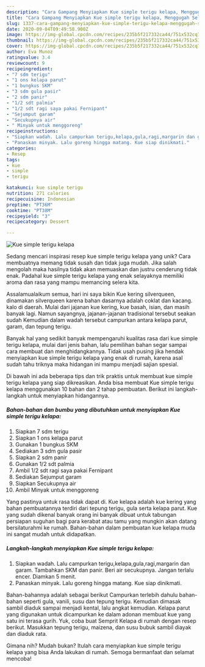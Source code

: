 ```yaml
---
description: "Cara Gampang Menyiapkan Kue simple terigu kelapa, Menggugah Selera"
title: "Cara Gampang Menyiapkan Kue simple terigu kelapa, Menggugah Selera"
slug: 1337-cara-gampang-menyiapkan-kue-simple-terigu-kelapa-menggugah-selera
date: 2020-09-04T09:49:58.900Z
image: https://img-global.cpcdn.com/recipes/235b5f217332ca44/751x532cq70/kue-simple-terigu-kelapa-foto-resep-utama.jpg
thumbnail: https://img-global.cpcdn.com/recipes/235b5f217332ca44/751x532cq70/kue-simple-terigu-kelapa-foto-resep-utama.jpg
cover: https://img-global.cpcdn.com/recipes/235b5f217332ca44/751x532cq70/kue-simple-terigu-kelapa-foto-resep-utama.jpg
author: Eva Munoz
ratingvalue: 3.4
reviewcount: 9
recipeingredient:
- "7 sdm terigu"
- "1 ons kelapa parut"
- "1 bungkus SKM"
- "3 sdm gula pasir"
- "2 sdm panir"
- "1/2 sdt palmia"
- "1/2 sdt ragi saya pakai Fernipant"
- "Sejumput garam"
- "Secukupnya air"
- " Minyak untuk menggoreng"
recipeinstructions:
- "Siapkan wadah. Lalu campurkan terigu,kelapa,gula,ragi,margarin dan garam. Tambahkan SKM dan panir. Beri air secukupnya. Jangan terlalu encer. Diamkan 5 menit."
- "Panaskan minyak. Lalu goreng hingga matang. Kue siap dinikmati."
categories:
- Resep
tags:
- kue
- simple
- terigu

katakunci: kue simple terigu 
nutrition: 271 calories
recipecuisine: Indonesian
preptime: "PT36M"
cooktime: "PT38M"
recipeyield: "3"
recipecategory: Dessert

---
```



![Kue simple terigu kelapa](https://img-global.cpcdn.com/recipes/235b5f217332ca44/751x532cq70/kue-simple-terigu-kelapa-foto-resep-utama.jpg)

Sedang mencari inspirasi resep kue simple terigu kelapa yang unik? Cara membuatnya memang tidak susah dan tidak juga mudah. Jika salah mengolah maka hasilnya tidak akan memuaskan dan justru cenderung tidak enak. Padahal kue simple terigu kelapa yang enak selayaknya memiliki aroma dan rasa yang mampu memancing selera kita.

Assalamualaikum semua, hari ini saya bikin Kue kering silverqueen, dinamakan silverqueen karena bahan dasarnya adalah coklat dan kacang. kalo di daerah. Mulai dari jajanan kue kering, kue basah, isian, dan masih banyak lagi. Namun sayangnya, jajanan-jajanan tradisional tersebut seakan sudah Kemudian dalam wadah tersebut campurkan antara kelapa parut, garam, dan tepung terigu.

Banyak hal yang sedikit banyak mempengaruhi kualitas rasa dari kue simple terigu kelapa, mulai dari jenis bahan, lalu pemilihan bahan segar sampai cara membuat dan menghidangkannya. Tidak usah pusing jika hendak menyiapkan kue simple terigu kelapa yang enak di rumah, karena asal sudah tahu triknya maka hidangan ini mampu menjadi sajian spesial.


Di bawah ini ada beberapa tips dan trik praktis untuk membuat kue simple terigu kelapa yang siap dikreasikan. Anda bisa membuat Kue simple terigu kelapa menggunakan 10 bahan dan 2 tahap pembuatan. Berikut ini langkah-langkah untuk menyiapkan hidangannya.

<!--inarticleads1-->

##### Bahan-bahan dan bumbu yang dibutuhkan untuk menyiapkan Kue simple terigu kelapa:

1. Siapkan 7 sdm terigu
1. Siapkan 1 ons kelapa parut
1. Gunakan 1 bungkus SKM
1. Sediakan 3 sdm gula pasir
1. Siapkan 2 sdm panir
1. Gunakan 1/2 sdt palmia
1. Ambil 1/2 sdt ragi saya pakai Fernipant
1. Sediakan Sejumput garam
1. Siapkan Secukupnya air
1. Ambil  Minyak untuk menggoreng


Yang pastinya untuk rasa tidak dapat di. Kue kelapa adalah kue kering yang bahan pembuatannya terdiri dari tepung terigu, gula serta kelapa parut. Kue yang sudah dikenal banyak orang ini banyak dibuat untuk tabungan persiapan suguhan bagi para kerabat atau tamu yang mungkin akan datang bersilaturahmi ke rumah. Bahan-bahan dalam pembuatan kue kelapa muda ini sangat mudah untuk didapatkan. 

<!--inarticleads2-->

##### Langkah-langkah menyiapkan Kue simple terigu kelapa:

1. Siapkan wadah. Lalu campurkan terigu,kelapa,gula,ragi,margarin dan garam. Tambahkan SKM dan panir. Beri air secukupnya. Jangan terlalu encer. Diamkan 5 menit.
1. Panaskan minyak. Lalu goreng hingga matang. Kue siap dinikmati.


Bahan-bahannya adalah sebagai berikut Campurkan terlebih dahulu bahan-bahan seperti gula, vanili, susu dan tepung terigu. Kemudian dimasak sambil diaduk sampai menjadi kental, lalu angkat kemudian. Kelapa parut yang digunakan untuk dicampurkan ke dalam adonan membuat kue yang satu ini terasa gurih. Yuk, coba buat Semprit Kelapa di rumah dengan resep berikut. Masukkan tepung terigu, maizena, dan susu bubuk sambil diayak dan diaduk rata. 

Gimana nih? Mudah bukan? Itulah cara menyiapkan kue simple terigu kelapa yang bisa Anda lakukan di rumah. Semoga bermanfaat dan selamat mencoba!

